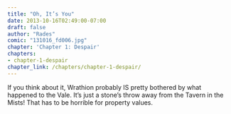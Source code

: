 ```yaml
---
title: "Oh, It’s You"
date: 2013-10-16T02:49:00-07:00
draft: false
author: "Rades"
comic: "131016_fd006.jpg"
chapter: 'Chapter 1: Despair'
chapters:
- chapter-1-despair
chapter_link: /chapters/chapter-1-despair/
---
```


If you think about it, Wrathion probably IS pretty bothered by what happened to the Vale. It’s just a stone’s throw away from the Tavern in the Mists! That has to be horrible for property values.

